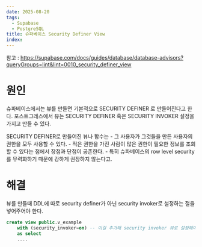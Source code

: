 ```yaml
---
date: 2025-08-20
tags:
  - Supabase
  - PostgreSQL
title: 슈파베이스 Security Definer View
index:
---
```

참고 :
https://supabase.com/docs/guides/database/database-advisors?queryGroups=lint&lint=0010_security_definer_view

# 원인
슈파베이스에서는 뷰를 만들면 기본적으로 SECURITY DEFINER 로 만들어진다고 한다.
포스트그레스에서 뷰는 SECURITY DEFINER 혹은 SECURITY INVOKER 설정을 가지고 만들 수 있다.

SECURITY DEFINER로 만들어진 뷰나 함수는
	- 그 사용자가 그것들을 만든 사용자의 권한을 모두 사용할 수 있다.
	- 적은 권한을 가진 사람이 많은 권한이 필요한 정보를 조회할 수 있다는 점에서 장점과 단점이 공존한다.
	- 특히 슈파베이스의 row level security를 무력화하기 때문에 강하게 권장하지 않는다고.

# 해결
뷰를 만들때 DDL에 따로 security definer가 아닌 security invoker로 설정하는 절을 넣어주어야 한다.
```sql
create view public.v_example
	with (security_invoker=on) -- 이걸 추가해 security invoker 뷰로 설정해야한다.
	as select
	....
```
